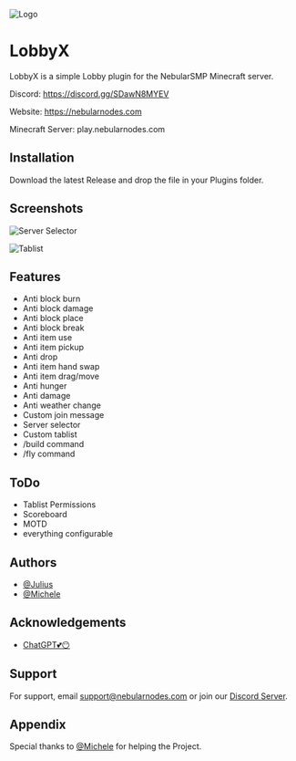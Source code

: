 ﻿
![Logo](https://cdn.discordapp.com/attachments/1141668937436758057/1222259138172813362/image.png?ex=66159087&is=66031b87&hm=1377b706e830cb3a4f4191d4dceea49ef81804092bcdab4e8e3da0ec0d9edd49&)


# LobbyX

LobbyX is a simple Lobby plugin for the NebularSMP Minecraft server.

Discord: https://discord.gg/SDawN8MYEV

Website: https://nebularnodes.com

Minecraft Server: play.nebularnodes.com


## Installation

Download the latest Release and drop the file in your Plugins folder.

## Screenshots

![Server Selector](https://cdn.discordapp.com/attachments/1222267228318072842/1223953842819960865/image.png?ex=661bbad8&is=660945d8&hm=640285f043057a52dc0ff4d9f7ce9cc4338468a97c84fbbb654b7cd96e2cbd8b&)

![Tablist](https://cdn.discordapp.com/attachments/1222267228318072842/1223961977207128175/image.png?ex=661bc26b&is=66094d6b&hm=5e55c9957b776b26d954d5e22946aefb0815c0f5ee19067754d80abaeed46b08&)


## Features

- Anti block burn
- Anti block damage
- Anti block place
- Anti block break
- Anti item use
- Anti item pickup
- Anti drop
- Anti item hand swap
- Anti item drag/move
- Anti hunger
- Anti damage
- Anti weather change
- Custom join message
- Server selector
- Custom tablist
- /build command
- /fly command


## ToDo

- Tablist Permissions
- Scoreboard
- MOTD
- everything configurable


## Authors

- [@Julius](https://github.com/Juliuskxyz)
- [@Michele](https://github.com/MiSkynet)



## Acknowledgements

- [ChatGPT💕😶](https://chat.openai.com/)


## Support

For support, email support@nebularnodes.com or join our [Discord Server](https://discord.gg/SDawN8MYEV).


## Appendix

Special thanks to [@Michele](https://github.com/MiSkynet) for helping the Project.
